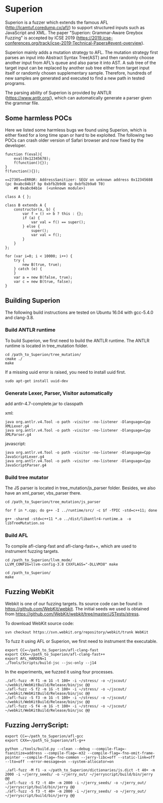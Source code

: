 # Superion

Superion is a fuzzer which extends the famous AFL (http://lcamtuf.coredump.cx/afl/) to support structured inputs such as JavaScript and XML. The paper "Superion: Grammar-Aware Greybox Fuzzing" is accepted by ICSE 2019 (https://2019.icse-conferences.org/track/icse-2019-Technical-Papers#event-overview). 

Superion mainly adds a mutation strategy to AFL. The mutation strategy first parses an input into Abstract Syntax Tree(AST)  and then randomly choose another input from AFL’s queue and also parse it into AST. A sub tree of the target input can be replaced by another sub tree either from target input itself or randomly chosen supplementary sample. Therefore, hundreds of new samples are generated and executed to find a new path in tested programs.

The parsing ability of Superion is provided by ANTLR (https://www.antlr.org/), which can automatically generate a parser given the grammar file. 

## Some harmless POCs

Here we listed some harmless bugs we found using Superion, which is either fixed for a long time span or hard to be exploited. The following two POCs can crash older version of Safari browser and now fixed by the developer.

```
function f(eval){
    eval(0x12345678);
    f(function(){});
}
f(function(){});

==27305==ERROR: AddressSanitizer: SEGV on unknown address 0x12345688 (pc 0xabc04b1f bp 0xbfb2b9d8 sp 0xbfb2b9a0 T0)
    #0 0xabc04b1e  (<unknown module>)
```

```
class A { };

class B extends A {
    constructor(a, b) {
        var f = () => b ? this : {};
        if (a) {
            var val = f() == super();
        } else {
            super();
            var val = f();
        }
    }
};

for (var i=0; i < 10000; i++) {
    try {
        new B(true, true);
    } catch (e) {
    }
    var a = new B(false, true);
    var c = new B(true, false);
}
```

## Building Superion

The following build instructions are tested on Ubuntu 16.04 with gcc-5.4.0 and clang-3.8.

### Build ANTLR runtime

To build Superion, we first need to build the ANTLR runtime. The ANTLR runtime is located in tree_mutation folder.

```
cd /path_to_Superion/tree_mutation/
cmake ./
make
```

If a missing uuid error is raised, you need to install uuid first.

```
sudo apt-get install uuid-dev
```

### Generate Lexer, Parser, Visitor automatically

add antlr-4.7-complete.jar to classpath

xml:
```
java org.antlr.v4.Tool -o path -visitor -no-listener -Dlanguage=Cpp XMLLexer.g4 
java org.antlr.v4.Tool -o path -visitor -no-listener -Dlanguage=Cpp XMLParser.g4
```

javascript:
```
java org.antlr.v4.Tool -o path -visitor -no-listener -Dlanguage=Cpp JavaScriptLexer.g4 
java org.antlr.v4.Tool -o path -visitor -no-listener -Dlanguage=Cpp JavaScriptParser.g4
```


### Build tree mutator

The JS parser is located in tree_mutation/js_parser folder. Besides, we also have an xml_parser, vbs_parser there.

```
cd /path_to_Superion/tree_mutation/js_parser

for f in *.cpp; do g++ -I ../runtime/src/ -c $f -fPIC -std=c++11; done

g++ -shared -std=c++11 *.o ../dist/libantlr4-runtime.a  -o libTreeMutation.so
```

### Build AFL

To compile afl-clang-fast and afl-clang-fast++, which are used to instrument fuzzing targets.
```
cd /path_to_Superion/llvm_mode/
LLVM_CONFIG=llvm-config-3.8 CXXFLAGS="-DLLVM38" make

cd /path_to_Superion/
make
```

## Fuzzing WebKit

Webkit is one of our fuzzing targets. Its source code can be found in https://github.com/WebKit/webkit. The initial seeds we used is obtained from https://github.com/WebKit/webkit/tree/master/JSTests/stress.

To download WebKit source code:

```
svn checkout https://svn.webkit.org/repository/webkit/trunk WebKit
```

To fuzz it using AFL or Superion, we first need to instrument the executable. 

```
export CC=~/path_to_Superion/afl-clang-fast
export CXX=~/path_to_Superion/afl-clang-fast++
export AFL_HARDEN=1
./Tools/Scripts/build-jsc --jsc-only --j14
```

In the experiments, we fuzzed it using four processes.

```
./afl-fuzz -M f1 -m 1G -t 100+ -i ~/stress/ -o ~/jscout/ ~/webkit/WebKitBuild/Release/bin/jsc @@
./afl-fuzz -S f2 -m 1G -t 100+ -i ~/stress/ -o ~/jscout/ ~/webkit/WebKitBuild/Release/bin/jsc @@
./afl-fuzz -S f3 -m 1G -t 100+ -i ~/stress/ -o ~/jscout/ ~/webkit/WebKitBuild/Release/bin/jsc @@
./afl-fuzz -S f4 -m 1G -t 100+ -i ~/stress/ -o ~/jscout/ ~/webkit/WebKitBuild/Release/bin/jsc @@
```

## Fuzzing JerryScript:

```
export CC=~/path_to_Superion/afl-gcc
export CXX=~/path_to_Superion/afl-g++

python ./tools/build.py --clean --debug --compile-flag=-fsanitize=address --compile-flag=-m32 --compile-flag=-fno-omit-frame-pointer --compile-flag=-fno-common --jerry-libc=off --static-link=off --lto=off --error-message=on --system-allocator=on

./afl-fuzz -M f1 -x ~/path_to_Superion/dictionaries/js.dict -t 40+ -m 2000 -i ~/jerry_seeds/ -o ~/jerry_out/ ~/jerryscript/build/bin/jerry @@
./afl-fuzz -S f2 -t 40+ -m 2000 -i ~/jerry_seeds/ -o ~/jerry_out/ ~/jerryscript/build/bin/jerry @@
./afl-fuzz -S f3 -t 40+ -m 2000 -i ~/jerry_seeds/ -o ~/jerry_out/ ~/jerryscript/build/bin/jerry @@
```
